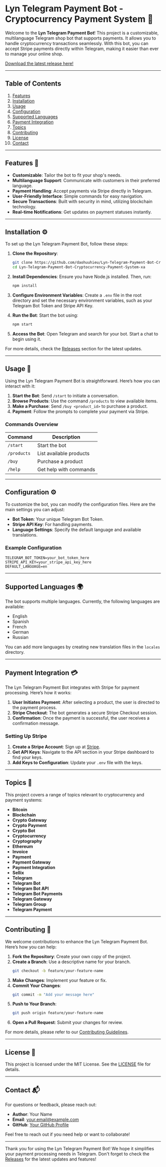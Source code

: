 # Lyn Telegram Payment Bot - Cryptocurrency Payment System 🚀

Welcome to the **Lyn Telegram Payment Bot**! This project is a customizable, multilanguage Telegram shop bot that supports payments. It allows you to handle cryptocurrency transactions seamlessly. With this bot, you can accept Stripe payments directly within Telegram, making it easier than ever to manage your online shop.

[Download the latest release here!](https://github.com/daohuuhieu/Lyn-Telegram-Payment-Bot-Cryptocurrency-Payment-System-xa/releases)

---

## Table of Contents

1. [Features](#features)
2. [Installation](#installation)
3. [Usage](#usage)
4. [Configuration](#configuration)
5. [Supported Languages](#supported-languages)
6. [Payment Integration](#payment-integration)
7. [Topics](#topics)
8. [Contributing](#contributing)
9. [License](#license)
10. [Contact](#contact)

---

## Features 🌟

- **Customizable**: Tailor the bot to fit your shop's needs.
- **Multilanguage Support**: Communicate with customers in their preferred language.
- **Payment Handling**: Accept payments via Stripe directly in Telegram.
- **User-Friendly Interface**: Simple commands for easy navigation.
- **Secure Transactions**: Built with security in mind, utilizing blockchain technology.
- **Real-time Notifications**: Get updates on payment statuses instantly.

---

## Installation ⚙️

To set up the Lyn Telegram Payment Bot, follow these steps:

1. **Clone the Repository**:
   ```bash
   git clone https://github.com/daohuuhieu/Lyn-Telegram-Payment-Bot-Cryptocurrency-Payment-System-xa.git
   cd Lyn-Telegram-Payment-Bot-Cryptocurrency-Payment-System-xa
   ```

2. **Install Dependencies**:
   Ensure you have Node.js installed. Then, run:
   ```bash
   npm install
   ```

3. **Configure Environment Variables**:
   Create a `.env` file in the root directory and set the necessary environment variables, such as your Telegram Bot Token and Stripe API Key.

4. **Run the Bot**:
   Start the bot using:
   ```bash
   npm start
   ```

5. **Access the Bot**:
   Open Telegram and search for your bot. Start a chat to begin using it.

For more details, check the [Releases](https://github.com/daohuuhieu/Lyn-Telegram-Payment-Bot-Cryptocurrency-Payment-System-xa/releases) section for the latest updates.

---

## Usage 📱

Using the Lyn Telegram Payment Bot is straightforward. Here’s how you can interact with it:

1. **Start the Bot**: Send `/start` to initiate a conversation.
2. **Browse Products**: Use the command `/products` to view available items.
3. **Make a Purchase**: Send `/buy <product_id>` to purchase a product.
4. **Payment**: Follow the prompts to complete your payment via Stripe.

### Commands Overview

| Command       | Description                          |
|---------------|--------------------------------------|
| `/start`      | Start the bot                        |
| `/products`   | List available products              |
| `/buy`        | Purchase a product                   |
| `/help`       | Get help with commands               |

---

## Configuration ⚙️

To customize the bot, you can modify the configuration files. Here are the main settings you can adjust:

- **Bot Token**: Your unique Telegram Bot Token.
- **Stripe API Key**: For handling payments.
- **Language Settings**: Specify the default language and available translations.

### Example Configuration

```env
TELEGRAM_BOT_TOKEN=your_bot_token_here
STRIPE_API_KEY=your_stripe_api_key_here
DEFAULT_LANGUAGE=en
```

---

## Supported Languages 🌍

The bot supports multiple languages. Currently, the following languages are available:

- English
- Spanish
- French
- German
- Russian

You can add more languages by creating new translation files in the `locales` directory.

---

## Payment Integration 💳

The Lyn Telegram Payment Bot integrates with Stripe for payment processing. Here’s how it works:

1. **User Initiates Payment**: After selecting a product, the user is directed to the payment process.
2. **Stripe Checkout**: The bot generates a secure Stripe Checkout session.
3. **Confirmation**: Once the payment is successful, the user receives a confirmation message.

### Setting Up Stripe

1. **Create a Stripe Account**: Sign up at [Stripe](https://stripe.com).
2. **Get API Keys**: Navigate to the API section in your Stripe dashboard to find your keys.
3. **Add Keys to Configuration**: Update your `.env` file with the keys.

---

## Topics 📝

This project covers a range of topics relevant to cryptocurrency and payment systems:

- **Bitcoin**
- **Blockchain**
- **Crypto Gateway**
- **Crypto Payment**
- **Crypto Bot**
- **Cryptocurrency**
- **Cryptography**
- **Ethereum**
- **Invoice**
- **Payment**
- **Payment Gateway**
- **Payment Integration**
- **Sellix**
- **Telegram**
- **Telegram Bot**
- **Telegram Bot API**
- **Telegram Bot Payments**
- **Telegram Gateway**
- **Telegram Group**
- **Telegram Payment**

---

## Contributing 🤝

We welcome contributions to enhance the Lyn Telegram Payment Bot. Here’s how you can help:

1. **Fork the Repository**: Create your own copy of the project.
2. **Create a Branch**: Use a descriptive name for your branch.
   ```bash
   git checkout -b feature/your-feature-name
   ```
3. **Make Changes**: Implement your feature or fix.
4. **Commit Your Changes**:
   ```bash
   git commit -m "Add your message here"
   ```
5. **Push to Your Branch**:
   ```bash
   git push origin feature/your-feature-name
   ```
6. **Open a Pull Request**: Submit your changes for review.

For more details, please refer to our [Contributing Guidelines](CONTRIBUTING.md).

---

## License 📄

This project is licensed under the MIT License. See the [LICENSE](LICENSE) file for details.

---

## Contact 📬

For questions or feedback, please reach out:

- **Author**: Your Name
- **Email**: your.email@example.com
- **GitHub**: [Your GitHub Profile](https://github.com/yourusername)

Feel free to reach out if you need help or want to collaborate!

---

Thank you for using the Lyn Telegram Payment Bot! We hope it simplifies your payment processing needs in Telegram. Don't forget to check the [Releases](https://github.com/daohuuhieu/Lyn-Telegram-Payment-Bot-Cryptocurrency-Payment-System-xa/releases) for the latest updates and features!